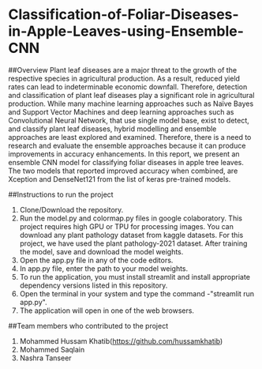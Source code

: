 # Classification-of-Foliar-Diseases-in-Apple-Leaves-using-Ensemble-CNN

##Overview
Plant leaf diseases are a major threat to the growth of the respective species in agricultural production. As a result, reduced yield rates can lead to indeterminable economic downfall. Therefore, detection and classification of plant leaf diseases play a significant role in agricultural production. While many machine learning approaches such as Naïve Bayes and Support Vector Machines and deep learning approaches such as Convolutional Neural Network, that use single model base, exist to detect, and classify plant leaf diseases, hybrid modelling and ensemble approaches are least explored and examined. Therefore, there is a need to research and evaluate the ensemble approaches because it can produce improvements in accuracy enhancements. In this report, we present an ensemble CNN model for classifying foliar diseases in apple tree leaves. The two models that reported improved accuracy when combined, are Xception and DenseNet121 from the list of keras pre-trained models.

##Instructions to run the project
1. Clone/Download the repository.
2. Run the model.py and colormap.py files in google colaboratory. This project requires high GPU or TPU for processing images. You can download any plant pathology dataset from kaggle datasets. For this project, we have used the plant pathology-2021 dataset. After training the model, save and download the model weights.
3. Open the app.py file in any of the code editors.
4. In app.py file, enter the path to your model weights.
4. To run the application, you must install streamlit and install appropriate dependency versions listed in this repository.
5. Open the terminal in your system and type the command -"streamlit run app.py".
6. The application will open in one of the web browsers.

##Team members who contributed to the project
1. Mohammed Hussam Khatib(https://github.com/hussamkhatib)
2. Mohammed Saqlain
3. Nashra Tanseer
